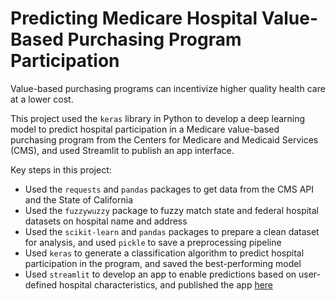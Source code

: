 # Predicting Medicare Hospital Value-Based Purchasing Program Participation

Value-based purchasing programs can incentivize higher quality health care at a lower cost.

This project used the `keras` library in Python to develop a deep learning model to predict hospital participation in a Medicare value-based purchasing program from the Centers for Medicare and Medicaid Services (CMS), and used Streamlit to publish an app interface.

Key steps in this project:

- Used the `requests` and `pandas` packages to get data from the CMS API and the State of California
- Used the `fuzzywuzzy` package to fuzzy match state and federal hospital datasets on hospital name and address
- Used the `scikit-learn` and `pandas` packages to prepare a clean dataset for analysis, and used `pickle` to save a preprocessing pipeline
- Used `keras` to generate a classification algorithm to predict hospital participation in the program, and saved the best-performing model
- Used `streamlit` to develop an app to enable predictions based on user-defined hospital characteristics, and published the app [here](https://predicting-medicare-vbp.streamlit.app/)
